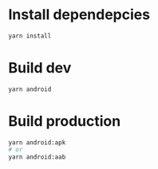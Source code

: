 # Install dependepcies

```bash
yarn install
```

# Build dev

```bash
yarn android
```

# Build production

```bash
yarn android:apk
# or
yarn android:aab
```
